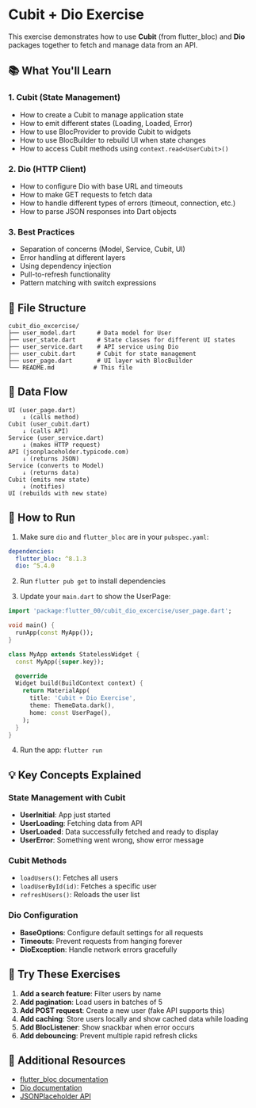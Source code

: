 # Cubit + Dio Exercise

This exercise demonstrates how to use **Cubit** (from flutter_bloc) and **Dio** packages together to fetch and manage data from an API.

## 📚 What You'll Learn

### 1. **Cubit (State Management)**
- How to create a Cubit to manage application state
- How to emit different states (Loading, Loaded, Error)
- How to use BlocProvider to provide Cubit to widgets
- How to use BlocBuilder to rebuild UI when state changes
- How to access Cubit methods using `context.read<UserCubit>()`

### 2. **Dio (HTTP Client)**
- How to configure Dio with base URL and timeouts
- How to make GET requests to fetch data
- How to handle different types of errors (timeout, connection, etc.)
- How to parse JSON responses into Dart objects

### 3. **Best Practices**
- Separation of concerns (Model, Service, Cubit, UI)
- Error handling at different layers
- Using dependency injection
- Pull-to-refresh functionality
- Pattern matching with switch expressions

## 📁 File Structure

```
cubit_dio_excercise/
├── user_model.dart      # Data model for User
├── user_state.dart      # State classes for different UI states
├── user_service.dart    # API service using Dio
├── user_cubit.dart      # Cubit for state management
├── user_page.dart       # UI layer with BlocBuilder
└── README.md           # This file
```

## 🔄 Data Flow

```
UI (user_page.dart)
    ↓ (calls method)
Cubit (user_cubit.dart)
    ↓ (calls API)
Service (user_service.dart)
    ↓ (makes HTTP request)
API (jsonplaceholder.typicode.com)
    ↓ (returns JSON)
Service (converts to Model)
    ↓ (returns data)
Cubit (emits new state)
    ↓ (notifies)
UI (rebuilds with new state)
```

## 🚀 How to Run

1. Make sure `dio` and `flutter_bloc` are in your `pubspec.yaml`:
```yaml
dependencies:
  flutter_bloc: ^8.1.3
  dio: ^5.4.0
```

2. Run `flutter pub get` to install dependencies

3. Update your `main.dart` to show the UserPage:
```dart
import 'package:flutter_00/cubit_dio_excercise/user_page.dart';

void main() {
  runApp(const MyApp());
}

class MyApp extends StatelessWidget {
  const MyApp({super.key});

  @override
  Widget build(BuildContext context) {
    return MaterialApp(
      title: 'Cubit + Dio Exercise',
      theme: ThemeData.dark(),
      home: const UserPage(),
    );
  }
}
```

4. Run the app: `flutter run`

## 💡 Key Concepts Explained

### State Management with Cubit
- **UserInitial**: App just started
- **UserLoading**: Fetching data from API
- **UserLoaded**: Data successfully fetched and ready to display
- **UserError**: Something went wrong, show error message

### Cubit Methods
- `loadUsers()`: Fetches all users
- `loadUserById(id)`: Fetches a specific user
- `refreshUsers()`: Reloads the user list

### Dio Configuration
- **BaseOptions**: Configure default settings for all requests
- **Timeouts**: Prevent requests from hanging forever
- **DioException**: Handle network errors gracefully

## 🎯 Try These Exercises

1. **Add a search feature**: Filter users by name
2. **Add pagination**: Load users in batches of 5
3. **Add POST request**: Create a new user (fake API supports this)
4. **Add caching**: Store users locally and show cached data while loading
5. **Add BlocListener**: Show snackbar when error occurs
6. **Add debouncing**: Prevent multiple rapid refresh clicks

## 📖 Additional Resources

- [flutter_bloc documentation](https://bloclibrary.dev/)
- [Dio documentation](https://pub.dev/packages/dio)
- [JSONPlaceholder API](https://jsonplaceholder.typicode.com/)
